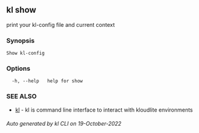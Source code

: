 ## kl show

print your kl-config file and current context

### Synopsis

```
Show kl-config
```

### Options

```
  -h, --help   help for show
```

### SEE ALSO

* [kl](kl.md)  - kl is command line interface to interact with kloudlite environments

###### Auto generated by kl CLI on 19-October-2022
